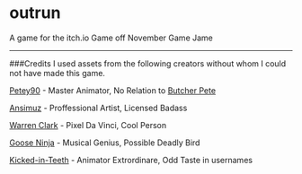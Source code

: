 # outrun
A game for the itch.io Game off November Game Jame


----------


###Credits
I used assets from the following creators without whom I could not have made this game.

[Petey90](https://petey90.itch.io/) - Master Animator, No Relation to [Butcher Pete](https://www.youtube.com/watch?v=8E_XvcWawUM)

[Ansimuz](https://ansimuz.itch.io/) - Proffessional Artist, Licensed Badass

[Warren Clark](https://lionheart963.itch.io/) - Pixel Da Vinci, Cool Person

[Goose Ninja](https://gooseninja.itch.io/) - Musical Genius, Possible Deadly Bird

[Kicked-in-Teeth](https://kicked-in-teeth.itch.io/) - Animator Extrordinare, Odd Taste in usernames
